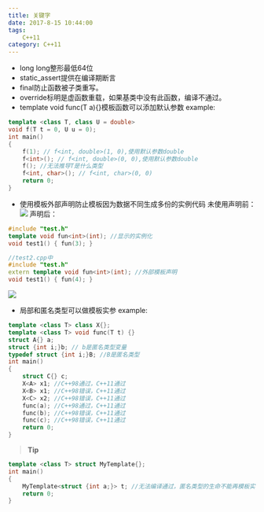 ```yaml
---
title: 关键字
date: 2017-8-15 10:44:00
tags: 
    C++11
category: C++11
---
```

* long long整形最低64位
* static_assert提供在编译期断言
* final防止函数被子类重写。
* override标明是虚函数重载，如果基类中没有此函数，编译不通过。
* template <typename T = int> void func(T a){}模板函数可以添加默认参数
example:
```c++
template <class T, class U = double>
void f(T t = 0, U u = 0);
int main()
{
    f(1); // f<int, double>(1, 0),使用默认参数double
    f<int>(); // f<int, double>(0, 0),使用默认参数double
    f(); //无法推导T是什么类型
    f<int, char>(); // f<int, char>(0, 0)
    return 0;
}
```
* 使用模板外部声明防止模板因为数据不同生成多份的实例代码
未使用声明前：
![](no_extern_template.png)
声明后：
```c++
#include "test.h"
template void fun<int>(int); //显示的实例化
void test1() { fun(3); }

//test2.cpp中
#include "test.h"
extern template void fun<int>(int); //外部模板声明
void test1() { fun(4); }
```
![](extern_template.png)

* 局部和匿名类型可以做模板实参
example:
```c++
template <class T> class X{};
template <class T> void func(T t) {}
struct A{} a;
struct {int i;}b; // b是匿名类型变量
typedef struct {int i;}B; //B是匿名类型
int main()
{
    struct C{} c;
    X<A> x1; //C++98通过，C++11通过
    X<B> x1; //C++98错误，C++11通过
    X<C> x2; //C++98错误，C++11通过
    func(a); //C++98通过，C++11通过
    func(b); //C++98错误，C++11通过
    func(c); //C++98错误，C++11通过
    return 0;
}
```
> **Tip**
```c++
template <class T> struct MyTemplate{};
int main()
{
    MyTemplate<struct {int a;}> t; //无法编译通过，匿名类型的生命不能再模板实参位置
    return 0;
} 
```